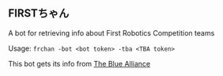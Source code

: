 ## FIRSTちゃん

A bot for retrieving info about First Robotics Competition teams

Usage: `frchan -bot <bot token> -tba <TBA token>`

This bot gets its info from [The Blue Alliance](https://www.thebluealliance.com/)
